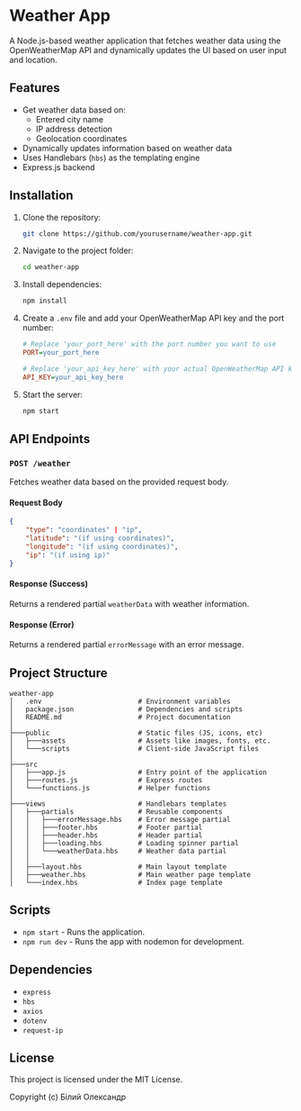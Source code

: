 # Weather App

A Node.js-based weather application that fetches weather data using the OpenWeatherMap API and dynamically updates the UI based on user input and location.

## Features

- Get weather data based on:
    - Entered city name
    - IP address detection
    - Geolocation coordinates
- Dynamically updates information based on weather data
- Uses Handlebars (`hbs`) as the templating engine
- Express.js backend

## Installation

1. Clone the repository:
     ```sh
     git clone https://github.com/yourusername/weather-app.git
     ```
2. Navigate to the project folder:
     ```sh
     cd weather-app
     ```
3. Install dependencies:
     ```sh
     npm install
     ```
4. Create a `.env` file and add your OpenWeatherMap API key and the port number:
     ```ini
     # Replace 'your_port_here' with the port number you want to use
     PORT=your_port_here

     # Replace 'your_api_key_here' with your actual OpenWeatherMap API key
     API_KEY=your_api_key_here
     ```
5. Start the server:
     ```sh
     npm start
     ```

## API Endpoints

### `POST /weather`

Fetches weather data based on the provided request body.

#### Request Body

```json
{
    "type": "coordinates" | "ip",
    "latitude": "(if using coordinates)",
    "longitude": "(if using coordinates)",
    "ip": "(if using ip)"
}
```

#### Response (Success)

Returns a rendered partial `weatherData` with weather information.

#### Response (Error)

Returns a rendered partial `errorMessage` with an error message.

## Project Structure

```
weather-app
│   .env                        # Environment variables
│   package.json                # Dependencies and scripts
│   README.md                   # Project documentation
│
├───public                      # Static files (JS, icons, etc)
│   ├───assets                  # Assets like images, fonts, etc.
│   └───scripts                 # Client-side JavaScript files
│
├───src
│   ├───app.js                  # Entry point of the application
│   ├───routes.js               # Express routes
│   └───functions.js            # Helper functions
│
├───views                       # Handlebars templates
│   ├───partials                # Reusable components
│   │   ├───errorMessage.hbs    # Error message partial
│   │   ├───footer.hbs          # Footer partial
│   │   ├───header.hbs          # Header partial
│   │   ├───loading.hbs         # Loading spinner partial
│   │   └───weatherData.hbs     # Weather data partial
│   │   
│   ├───layout.hbs              # Main layout template
│   ├───weather.hbs             # Main weather page template
│   └───index.hbs               # Index page template
```

## Scripts

- `npm start` - Runs the application.
- `npm run dev` - Runs the app with nodemon for development.

## Dependencies

- `express`
- `hbs`
- `axios`
- `dotenv`
- `request-ip`

## License

This project is licensed under the MIT License.

Copyright (c) Білий Олександр